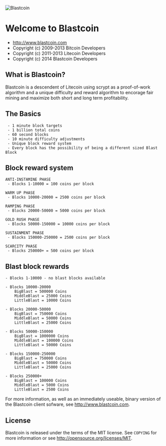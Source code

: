 ![Blastcoin](http://blastcoin.com/blastcoin.png)

Welcome to Blastcoin
================================

- http://www.blastcoin.com
- Copyright (c) 2009-2013 Bitcoin Developers
- Copyright (c) 2011-2013 Litecoin Developers
- Copyright (c) 2014 Blastcoin Developers

What is Blastcoin?
----------------

Blastcoin is a descendent of Litecoin using scrypt as a proof-of-work algorithm
and a unique difficulty and reward algorithm to encorage fair mining and
maximize both short and long term profitability.
 
## The Basics
```
 - 1 minute block targets
 - 1 billion total coins
 - 60 second blocks
 - 10 minute difficulty adjustments
 - Unique block reward system
 - Every block has the possibility of being a different sized Blast Block
```

## Block reward system
```
ANTI-INSTAMINE PHASE
 - Blocks 1-10000 = 100 coins per block

WARM UP PHASE
 - Blocks 10000-20000 = 2500 coins per block

RAMPING PHASE
 - Blocks 20000-50000 = 5000 coins per block

GOLD RUSH PHASE
 - Blocks 50000-150000 = 10000 coins per block

SUSTAINMENT PHASE
 - Blocks 150000-250000 = 2500 coins per block

SCARCITY PHASE
 - Blocks 250000+ = 500 coins per block
```

## Blast block rewards
```
- Blocks 1-10000 - no blast blocks available

- Blocks 10000-20000
    BigBlast = 500000 Coins
    MiddleBlast = 25000 Coins
    LittleBlast = 10000 Coins

- Blocks 20000-50000
    BigBlast = 750000 Coins
    MiddleBlast = 50000 Coins
    LittleBlast = 25000 Coins
        
- Blocks 50000-150000
    BigBlast = 1000000 Coins
    MiddleBlast = 100000 Coins
    LittleBlast = 50000 Coins
        
- Blocks 150000-250000
    BigBlast = 750000 Coins
    MiddleBlast = 50000 Coins
    LittleBlast = 25000 Coins
     
- Blocks 250000+
    BigBlast = 100000 Coins
    MiddleBlast = 5000 Coins
    LittleBlast = 2500 Coins
```

For more information, as well as an immediately useable, binary version of
the Blastcoin client sofware, see http://www.blastcoin.com.

License
-------

Blastcoin is released under the terms of the MIT license. See `COPYING` for more
information or see http://opensource.org/licenses/MIT.
